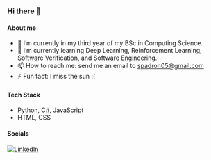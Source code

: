### Hi there 👋

#### About me

- 🔭 I’m currently in my third year of my BSc in Computing Science.
- 🌱 I’m currently learning Deep Learning, Reinforcement Learning, Software Verification, and Software Engineering.
- 📫 How to reach me: send me an email to spadron05@gmail.com
- ⚡ Fun fact: I miss the sun :(

#### Tech Stack
* Python, C#, JavaScript
* HTML, CSS

#### Socials
<a rel="nofollow noopener noreferrer" target="_blank" href="https://www.linkedin.com/in/samuelpadronalcala/">
  <img src="https://img.shields.io/badge/LinkedIn-0077B5?style=for-the-badge&logo=linkedin&logoColor=white" alt="LinkedIn"></a>

  
